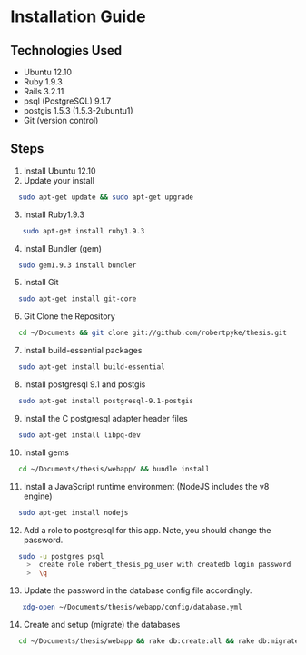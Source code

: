 Installation Guide
====================

Technologies Used
-------------------

- Ubuntu 12.10
- Ruby 1.9.3
- Rails 3.2.11
- psql (PostgreSQL) 9.1.7
- postgis 1.5.3 (1.5.3-2ubuntu1)
- Git (version control)

Steps
------

1. Install Ubuntu 12.10
2. Update your install
```bash
  sudo apt-get update && sudo apt-get upgrade
```

3. Install Ruby1.9.3
```bash
   sudo apt-get install ruby1.9.3
```

4. Install Bundler (gem)
```bash
  sudo gem1.9.3 install bundler
```

5. Install Git
```bash
  sudo apt-get install git-core
```

6. Git Clone the Repository
```bash
  cd ~/Documents && git clone git://github.com/robertpyke/thesis.git
```

7. Install build-essential packages
```bash
  sudo apt-get install build-essential
```

8. Install postgresql 9.1 and postgis
```bash
  sudo apt-get install postgresql-9.1-postgis
```

9. Install the C postgresql adapter header files
```bash
  sudo apt-get install libpq-dev
```

10. Install gems
```bash
  cd ~/Documents/thesis/webapp/ && bundle install
```

11. Install a JavaScript runtime environment (NodeJS includes the v8 engine)
```bash
  sudo apt-get install nodejs
```

12. Add a role to postgresql for this app. Note, you should change the password.
```bash
  sudo -u postgres psql
    >  create role robert_thesis_pg_user with createdb login password 'login_password';
    >  \q
```

13. Update the password in the database config file accordingly.
```bash
   xdg-open ~/Documents/thesis/webapp/config/database.yml
```

14. Create and setup (migrate) the databases
```bash
  cd ~/Documents/thesis/webapp && rake db:create:all && rake db:migrate
```

